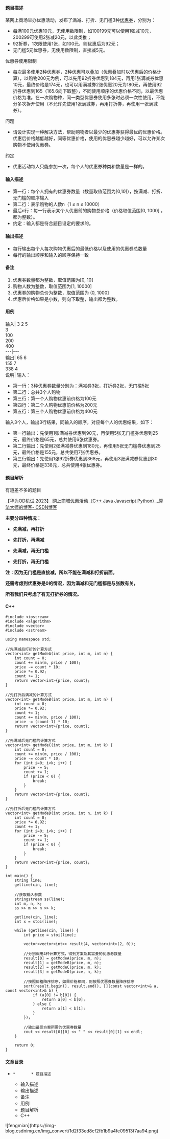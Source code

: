 #### 题目描述

某网上商场举办优惠活动，发布了满减、打折、无门槛3种[优惠券](https://so.csdn.net/so/search?q=%E4%BC%98%E6%83%A0%E5%88%B8&spm=1001.2101.3001.7020)，分别为：

  * 每满100元优惠10元，无使用数限制，如100199元可以使用1张减10元，200299可使用2张减20元，以此类推；
  * 92折券，1次限使用1张，如100元，则优惠后为92元；
  * 无门槛5元优惠券，无使用数限制，直接减5元。

优惠券使用限制

  * 每次最多使用2种优惠券，2种优惠可以叠加（优惠叠加时以优惠后的价格计算），以购物200元为例，可以先用92折券优惠到184元，再用1张满减券优惠10元，最终价格是174元，也可以用满减券2张优惠20元为180元，再使用92折券优惠到165（165.6向下取整），不同使用顺序的优惠价格不同，以最优惠价格为准。在一次购物种，同一类型优惠券使用多张时必须一次性使用，不能分多次拆开使用（不允许先使用1张满减券，再用打折券，再使用一张满减券）。

问题

  * 请设计实现一种解决方法，帮助购物者以最少的优惠券获得最优的优惠价格。优惠后价格越低越好，同等优惠价格，使用的优惠券越少越好，可以允许某次购物不使用优惠券。

约定

  * 优惠活动每人只能参加一次，每个人的优惠券种类和数量是一样的。

#### 输入描述

  * 第一行：每个人拥有的优惠券数量（数量取值范围为[0,10]），按满减、打折、无门槛的顺序输入
  * 第二行：表示购物的人数n（1 ≤ n ≤ 10000）
  * 最后n行：每一行表示某个人优惠前的购物总价格（价格取值范围(0, 1000] ，都为整数）。
  * 约定：输入都是符合题目设定的要求的。

#### 输出描述

  * 每行输出每个人每次购物优惠后的最低价格以及使用的优惠券总数量
  * 每行的输出顺序和输入的顺序保持一致

#### 备注

  1. 优惠券数量都为整数，取值范围为[0, 10]
  2. 购物人数为整数，取值范围为[1, 10000]
  3. 优惠券的购物总价为整数，取值范围为 (0, 1000]
  4. 优惠后价格如果是小数，则向下取整，输出都为整数。

#### 用例

输入| 3 2 5  
3  
100  
200  
400  
---|---  
输出| 65 6  
155 7  
338 4  
说明| 输入：

  * 第一行：3种优惠券数量分别为：满减券3张，打折券2张，无门槛5张
  * 第二行：总共3个人购物
  * 第三行：第一个人购物优惠前价格为100元
  * 第四行：第二个人购物优惠前价格为200元
  * 第五行：第三个人购物优惠前价格为400元

输入3个人，输出3行结果，同输入的顺序，对应每个人的优惠结果，如下：

  * 第一行输出：先使用1张满减券优惠到90元，再使用5张无门槛券优惠到25元，最终价格是65元，总共使用6张优惠券。
  * 第二行输出：先使用2张满减券优惠到180元，再使用5张无门槛券优惠到25元，最终价格是155元，总共使用7张优惠券。
  * 第三行输出：先使用1张92折券优惠到368元，再使用3张满减券优惠到30元，最终价格是338元，总共使用4张优惠券。

  
  
#### 题目解析

有道差不多的题目

[【华为OD机试 2023】 网上商城优惠活动（C++ Java Javascript Python）_算法大师的博客-
CSDN博客](https://blog.csdn.net/banxia_frontend/article/details/129287361)

**主要分四种情况：**

  * **先满减，再打折**

  * **先打折，再满减**

  * **先满减，再无门槛**

  * **先打折，再无门槛**

**注：因为无门槛是直接减，所以不能在满减和打折前面。**

**还需考虑到优惠券是0的情况，因为满减和无门槛都是与张数有关，**

**所有我们只考虑了有无打折券的情况。**

#### C++

    
    
    #include <iostream>
    #include <algorithm>
    #include <vector>
    #include <sstream>
    
    using namespace std;
    
    //先满减后打折的计算方式
    vector<int> getModeA(int price, int m, int n) {
        int count = 0;
        count += min(m, price / 100);
        price -= count * 10;
        price *= 0.92;
        count += 1;
        return vector<int>{price, count};
    }
    
    //先打折后满减的计算方式
    vector<int> getModeB(int price, int m, int n) {
        int count = 0;
        price *= 0.92;
        count += 1;
        count += min(m, price / 100);
        price -= (count-1) * 10;
        return vector<int>{price, count};
    }
    
    //先满减后无门槛的计算方式
    vector<int> getModeC(int price, int m, int k) {
        int count = 0;
        count += min(m, price / 100);
        price -= count * 10;
        for (int i=0; i<k; i++) {
            price -= 5;
            count += 1;
            if (price < 0) {
                break;
            }
        }
        return vector<int>{price, count};
    }
    
    //先打折后无门槛的计算方式
    vector<int> getModeD(int price, int n, int k) {
        int count = 0;
        price *= 0.92;
        count += 1;
        for (int i=0; i<k; i++) {
            price -= 5;
            count += 1;
            if (price < 0) {
                break;
            }
        }
        return vector<int>{price, count};
    }
    
    int main() {
        string line;
        getline(cin, line);
    
        //获取输入参数
        stringstream ss(line);
        int m, n, k;
        ss >> m >> n >> k;
    
        getline(cin, line);
        int x = stoi(line);
    
        while (getline(cin, line)) {
            int price = stoi(line);
    
            vector<vector<int>> result(4, vector<int>(2, 0));
    
            //分别调用4种计算方式，得到方案及其需要的优惠券数量
            result[0] = getModeA(price, m, n);
            result[1] = getModeB(price, m, n);
            result[2] = getModeC(price, m, k);
            result[3] = getModeD(price, n, k);
    
            //按照价格降序排序，如果价格相同，则按照优惠券数量降序排序
            sort(result.begin(), result.end(), [](const vector<int>& a, const vector<int>& b) {
                if (a[0] != b[0]) {
                    return a[0] < b[0];
                } else {
                    return a[1] < b[1];
                }
            });
    
            //输出最佳方案所需的优惠券数量
            cout << result[0][0] << " " << result[0][1] << endl;
        }
    
        return 0;
    }
    
    

#### 文章目录

  *     *       * 题目描述
      * 输入描述
      * 输出描述
      * 备注
      * 用例
      * 题目解析
      * C++

![fengmian](https://img-
blog.csdnimg.cn/img_convert/1d2f33ed8cf2fb1b9a4fe09513f7aa94.png)

